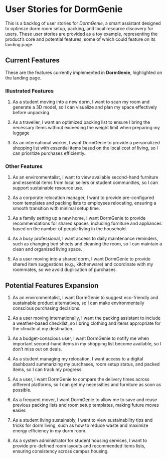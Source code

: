 

# User Stories for DormGenie

This is a backlog of user stories for *DormGenie*, a smart assistant designed to optimize dorm room setup, packing, and local resource discovery for users. These user stories are provided as a toy example, representing the product’s core and potential features, some of which could feature on its landing page.

## Current Features


These are the features currently implemented in **DormGenie**, highlighted on the landing page.


### Illustrated Features

1. As a student moving into a new dorm, I want to scan my room and generate a 3D model, so I can visualize and plan my space effectively before unpacking.

2. As a traveller, I want an optimized packing list to ensure I bring the necessary items without exceeding the weight limit when preparing my luggage

3. As an international worker, I want DormGenie to provide a personalized shopping list with essential items based on the local cost of living, so I can prioritize purchases efficiently.

### Other Features

1. As an environmentalist, I want to view available second-hand furniture and essential items from local sellers or student communities, so I can support sustainable resource use. 

2. As a corporate relocation manager, I want to provide pre-configured room templates and packing lists to employees relocating, ensuring a smooth transition with minimal setup time. 

3. As a family setting up a new home, I want DormGenie to provide recommendations for shared spaces, including furniture and appliances based on the number of people living in the household. 

4. As a busy professional, I want access to daily maintenance reminders, such as changing bed sheets and cleaning the room, so I can maintain a clean and organized living space. 

5. As a user moving into a shared dorm, I want DormGenie to provide shared item suggestions (e.g., kitchenware) and coordinate with my roommates, so we avoid duplication of purchases. 


## Potential Features Expansion

1. As an environmentalist, I want DormGenie to suggest eco-friendly and sustainable product alternatives, so I can make environmentally conscious purchasing decisions. 

2. As a user moving internationally, I want the packing assistant to include a weather-based checklist, so I bring clothing and items appropriate for the climate at my destination.
3. As a budget-conscious user, I want DormGenie to notify me when important second-hand items in my shopping list become available, so I don’t miss out on deals. 

4. As a student managing my relocation, I want access to a digital dashboard summarizing my purchases, room setup status, and packed items, so I can track my progress. 

5. As a user, I want DormGenie to compare the delivery times across different platforms, so I can get my necessities and furniture as soon as possible.

6. As a frequent mover, I want DormGenie to allow me to save and reuse previous packing lists and room setup templates, making future moves easier. 

7. As a student living sustainably, I want to view sustainability tips and tricks for dorm living, such as how to reduce waste and maximize energy efficiency in my dorm room. 

8. As a system administrator for student housing services, I want to provide pre-defined room layouts and recommended items lists, ensuring consistency across campus housing. 

